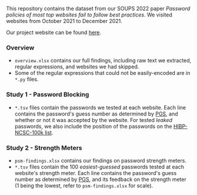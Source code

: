This repository contains the dataset from our SOUPS 2022 paper *Password policies of most top websites fail to follow best practices*. We visited websites from October 2021 to December 2021.

Our project website can be found [here](https://passwordpolicies.cs.princeton.edu/).

### Overview

- ```overview.xlsx``` contains our full findings, including raw text we extracted, regular expressions, and websites we had skipped.
- Some of the regular expressions that could not be easily-encoded are in ```*.py``` files.

### Study 1 - Password Blocking

- ```*.tsv``` files contain the passwords we tested at each website. Each line contains the password's guess number as determined by [PGS](https://pgs.ece.cmu.edu/), and whether or not it was accepted by the website. For tested *leaked* passwords, we also include the position of the passwords on the [HIBP-NCSC-100k list](https://www.ncsc.gov.uk/blog-post/passwords-passwords-everywhere). 

### Study 2 - Strength Meters

- ```psm-findings.xlsx``` contains our findings on password strength meters.
- ```*.tsv``` files contain the 100 *easiest-guessed* passwords tested at each website's strength meter. Each line contains the password's guess number as determined by [PGS](https://pgs.ece.cmu.edu/), and its feedback on the strength meter (1 being the lowest, refer to ```psm-findings.xlsx``` for scale).

